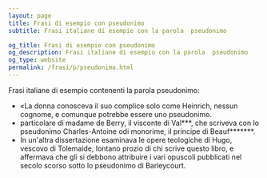 ```yaml
---
layout: page
title: Frasi di esempio con pseudonimo 
subtitle: Frasi italiane di esempio con la parola  pseudonimo

og_title: Frasi di esempio con pseudonimo 
og_description: Frasi italiane di esempio con la parola  pseudonimo
og_type: website
permalink: /frasi/p/pseudonimo.html
---
```


Frasi italiane di esempio contenenti la parola pseudonimo:


- «La donna conosceva il suo complice solo come Heinrich, nessun cognome, e comunque potrebbe essere uno pseudonimo.
- particolare di madame de Berry, il visconte di Val***, che scriveva con lo pseudonimo Charles-Antoine odi monorime, il principe di Beauf*******.
- In un'altra dissertazione esaminava le opere teologiche di Hugo, vescovo di Tolemaide, lontano prozio di chi scrive questo libro, e affermava che gli si debbono attribuire i vari opuscoli pubblicati nel secolo scorso sotto lo pseudonimo di Barleycourt.
